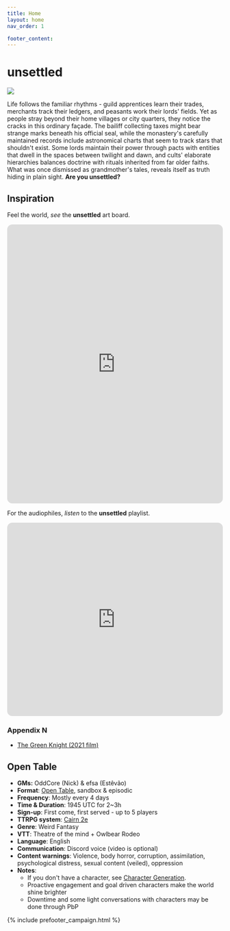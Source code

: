 ```yaml
---
title: Home
layout: home
nav_order: 1

footer_content:
---
```


# **unsettled**

![](https://i.imgur.com/jrDqZJV.png)

Life follows the familiar rhythms - guild apprentices learn their trades, merchants track their ledgers, and peasants work their lords' fields.
Yet as people stray beyond their home villages or city quarters, they notice the cracks in this ordinary façade.
The bailiff collecting taxes might bear strange marks beneath his official seal, while the monastery's carefully maintained records include astronomical charts that seem to track stars that shouldn't exist.
Some lords maintain their power through pacts with entities that dwell in the spaces between twilight and dawn, and cults' elaborate hierarchies balances doctrine with rituals inherited from far older faiths.
What was once dismissed as grandmother's tales, reveals itself as truth hiding in plain sight.
**Are you unsettled?**

## Inspiration

Feel the world, *see* the **unsettled** art board.

<iframe style="border-radius:12px" src="https://petracoding.github.io/pinterest/board.html?link=estevaoseco/unsettled/&hideHeader=1&hideFooter=1&transparent=1" width="100%" height="652" frameBorder="0" style="color-scheme: site" allowfullscreen=""></iframe>

For the audiophiles, *listen* to the **unsettled** playlist.

<iframe style="border-radius:12px" src="https://open.spotify.com/embed/playlist/2PL9qS68ckXkKLzheF8YsB?utm_source=generator&theme=1" width="100%" height="452" frameBorder="0" allowfullscreen="" allow="autoplay; clipboard-write; encrypted-media; fullscreen; picture-in-picture" loading="lazy"></iframe>

### Appendix N

- [The Green Knight (2021 film)](https://www.imdb.com/title/tt9243804/)

## Open Table

- **GMs:** OddCore (Nick) & efsa (Estêvão)
- **Format**: [Open Table](https://www.thearcanelibrary.com/blogs/shadowdark-blog/open-table-how-the-creators-of-d-d-ran-their-games?srsltid=AfmBOoqNYWIzVWFjQKEoyumD4NTcFvhdkiVGQgaluf5LKmkS3-ORyFI7), sandbox & episodic
- **Frequency**: Mostly every 4 days
- **Time & Duration**: 1945 UTC for 2~3h
- **Sign-up**: First come, first served - up to 5 players
- **TTRPG system**: [Cairn 2e](https://cairnrpg.com/second-edition/)
- **Genre**: Weird Fantasy
- **VTT**: Theatre of the mind + Owlbear Rodeo
- **Language**: English
- **Communication**: Discord voice (video is optional)
- **Content warnings**: Violence, body horror, corruption, assimilation, psychological distress, sexual content (veiled), oppression
- **Notes**:
  - If you don't have a character, see [Character Generation](systems/#character-generation).
  - Proactive engagement and goal driven characters make the world shine brighter
  - Downtime and some light conversations with characters may be done through PbP

{% include prefooter_campaign.html %}
